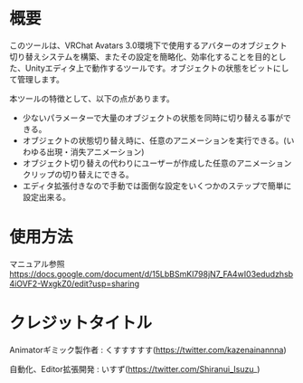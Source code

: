 # 概要
このツールは、VRChat Avatars 3.0環境下で使用するアバターのオブジェクト切り替えシステムを構築、またその設定を簡略化、効率化することを目的とした、Unityエディタ上で動作するツールです。オブジェクトの状態をビットにして管理します。

本ツールの特徴として、以下の点があります。
* 少ないパラメーターで大量のオブジェクトの状態を同時に切り替える事ができる。
* オブジェクトの状態切り替え時に、任意のアニメーションを実行できる。(いわゆる出現・消失アニメーション)
* オブジェクト切り替えの代わりにユーザーが作成した任意のアニメーションクリップの切り替えにできる。
* エディタ拡張付きなので手動では面倒な設定をいくつかのステップで簡単に設定出来る。

# 使用方法
マニュアル参照
https://docs.google.com/document/d/15LbBSmKl798jN7_FA4wI03edudzhsb4iOVF2-WxgkZ0/edit?usp=sharing

# クレジットタイトル
Animatorギミック製作者 : くすすすすす(https://twitter.com/kazenainannna)

自動化、Editor拡張開発 : いすず(https://twitter.com/Shiranui_Isuzu_)
